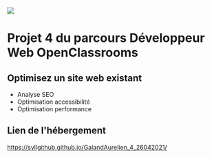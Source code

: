 <img src="https://syllgithub.github.io/GalandAurelien_4_26042021/img/logo.png" />

# Projet 4 du parcours Développeur Web OpenClassrooms
## Optimisez un site web existant
* Analyse SEO
* Optimisation accessibilité
* Optimisation performance


## Lien de l'hébergement 
https://syllgithub.github.io/GalandAurelien_4_26042021/
